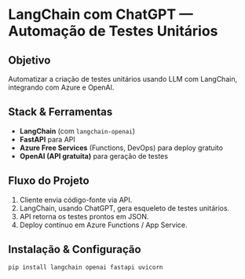 # LangChain com ChatGPT — Automação de Testes Unitários

## Objetivo
Automatizar a criação de testes unitários usando LLM com LangChain, integrando com Azure e OpenAI.

## Stack & Ferramentas
- **LangChain** (com `langchain-openai`)
- **FastAPI** para API
- **Azure Free Services** (Functions, DevOps) para deploy gratuito  
- **OpenAI (API gratuita)** para geração de testes

## Fluxo do Projeto
1. Cliente envia código-fonte via API.
2. LangChain, usando ChatGPT, gera esqueleto de testes unitários.
3. API retorna os testes prontos em JSON.
4. Deploy contínuo em Azure Functions / App Service.

## Instalação & Configuração
```bash
pip install langchain openai fastapi uvicorn
